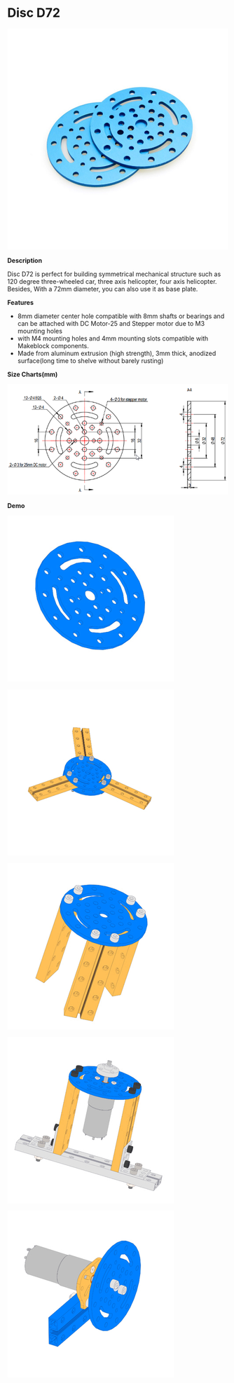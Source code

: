 # Disc D72

![](../../../../.gitbook/assets/0%20%2851%29.jpeg)

**Description**

Disc D72 is perfect for building symmetrical mechanical structure such as 120 degree three-wheeled car, three axis helicopter, four axis helicopter. Besides, With a 72mm diameter, you can also use it as base plate.

**Features**

* 8mm diameter center hole compatible with 8mm shafts or bearings and can be attached with DC Motor-25 and Stepper motor due to M3 mounting holes
* with M4 mounting holes and 4mm mounting slots compatible with Makeblock components.
* Made from aluminum extrusion \(high strength\), 3mm thick, anodized surface\(long time to shelve without barely rusting\)

**Size Charts\(mm\)**

![](../../../../.gitbook/assets/1%20%2836%29.png)

**Demo**

![](../../../../.gitbook/assets/2%20%2836%29.jpeg)

![](../../../../.gitbook/assets/3%20%2823%29.jpeg)

![](../../../../.gitbook/assets/4%20%2819%29.jpeg)

![](../../../../.gitbook/assets/5%20%2819%29.jpeg)

![](../../../../.gitbook/assets/6%20%288%29.jpeg)

